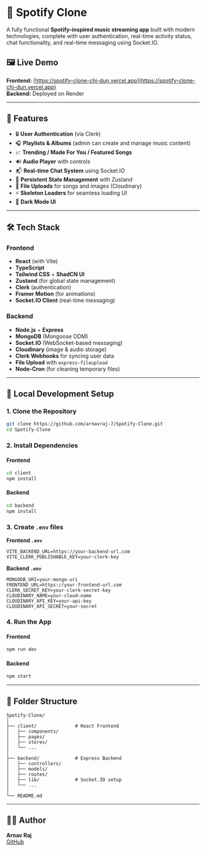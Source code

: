# 🎵 Spotify Clone

A fully functional **Spotify-inspired music streaming app** built with modern technologies, complete with user authentication, real-time activity status, chat functionality, and real-time messaging using Socket.IO.

## 🖼️ Live Demo

**Frontend:** [https://spotify-clone-chi-dun.vercel.app](https://spotify-clone-chi-dun.vercel.app)  
**Backend:** Deployed on Render

---

## 🚀 Features

- 🔒 **User Authentication** (via Clerk)
- 🎧 **Playlists & Albums** (admin can create and manage music content)
- 📈 **Trending / Made For You / Featured Songs**
- 🔊 **Audio Player** with controls
- 📬 **Real-time Chat System** using Socket.IO
- 💾 **Persistent State Management** with Zustand
- 📁 **File Uploads** for songs and images (Cloudinary)
- ⚡ **Skeleton Loaders** for seamless loading UI
- 🌙 **Dark Mode UI**

---

## 🛠️ Tech Stack

### Frontend

- **React** (with Vite)
- **TypeScript**
- **Tailwind CSS** + **ShadCN UI**
- **Zustand** (for global state management)
- **Clerk** (authentication)
- **Framer Motion** (for animations)
- **Socket.IO Client** (real-time messaging)

### Backend

- **Node.js** + **Express**
- **MongoDB** (Mongoose ODM)
- **Socket.IO** (WebSocket-based messaging)
- **Cloudinary** (image & audio storage)
- **Clerk Webhooks** for syncing user data
- **File Upload** with `express-fileupload`
- **Node-Cron** (for cleaning temporary files)

---

## 🔧 Local Development Setup

### 1. Clone the Repository

```bash
git clone https://github.com/arnavraj-7/Spotify-Clone.git
cd Spotify-Clone
```

### 2. Install Dependencies

#### Frontend

```bash
cd client
npm install
```

#### Backend

```bash
cd backend
npm install
```

### 3. Create `.env` files

**Frontend `.env`**

```env
VITE_BACKEND_URL=https://your-backend-url.com
VITE_CLERK_PUBLISHABLE_KEY=your-clerk-key
```

**Backend `.env`**

```env
MONGODB_URI=your-mongo-uri
FRONTEND_URL=https://your-frontend-url.com
CLERK_SECRET_KEY=your-clerk-secret-key
CLOUDINARY_NAME=your-cloud-name
CLOUDINARY_API_KEY=your-api-key
CLOUDINARY_API_SECRET=your-secret
```

### 4. Run the App

#### Frontend

```bash
npm run dev
```

#### Backend

```bash
npm start
```

---

## 📁 Folder Structure

```
Spotify-Clone/
│
├── client/              # React Frontend
│   ├── components/
│   ├── pages/
│   ├── stores/
│   └── ...
│
├── backend/             # Express Backend
│   ├── controllers/
│   ├── models/
│   ├── routes/
│   ├── lib/             # Socket.IO setup
│   └── ...
│
└── README.md
```

---

## 🙋‍♂️ Author

**Arnav Raj**  
[GitHub](https://github.com/arnavraj-7)
